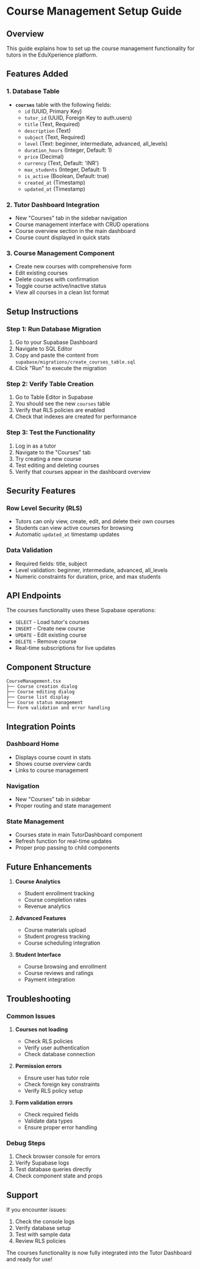 # Course Management Setup Guide

## Overview
This guide explains how to set up the course management functionality for tutors in the EduXperience platform.

## Features Added

### 1. Database Table
- **`courses`** table with the following fields:
  - `id` (UUID, Primary Key)
  - `tutor_id` (UUID, Foreign Key to auth.users)
  - `title` (Text, Required)
  - `description` (Text)
  - `subject` (Text, Required)
  - `level` (Text: beginner, intermediate, advanced, all_levels)
  - `duration_hours` (Integer, Default: 1)
  - `price` (Decimal)
  - `currency` (Text, Default: 'INR')
  - `max_students` (Integer, Default: 1)
  - `is_active` (Boolean, Default: true)
  - `created_at` (Timestamp)
  - `updated_at` (Timestamp)

### 2. Tutor Dashboard Integration
- New "Courses" tab in the sidebar navigation
- Course management interface with CRUD operations
- Course overview section in the main dashboard
- Course count displayed in quick stats

### 3. Course Management Component
- Create new courses with comprehensive form
- Edit existing courses
- Delete courses with confirmation
- Toggle course active/inactive status
- View all courses in a clean list format

## Setup Instructions

### Step 1: Run Database Migration
1. Go to your Supabase Dashboard
2. Navigate to SQL Editor
3. Copy and paste the content from `supabase/migrations/create_courses_table.sql`
4. Click "Run" to execute the migration

### Step 2: Verify Table Creation
1. Go to Table Editor in Supabase
2. You should see the new `courses` table
3. Verify that RLS policies are enabled
4. Check that indexes are created for performance

### Step 3: Test the Functionality
1. Log in as a tutor
2. Navigate to the "Courses" tab
3. Try creating a new course
4. Test editing and deleting courses
5. Verify that courses appear in the dashboard overview

## Security Features

### Row Level Security (RLS)
- Tutors can only view, create, edit, and delete their own courses
- Students can view active courses for browsing
- Automatic `updated_at` timestamp updates

### Data Validation
- Required fields: title, subject
- Level validation: beginner, intermediate, advanced, all_levels
- Numeric constraints for duration, price, and max students

## API Endpoints

The courses functionality uses these Supabase operations:
- `SELECT` - Load tutor's courses
- `INSERT` - Create new course
- `UPDATE` - Edit existing course
- `DELETE` - Remove course
- Real-time subscriptions for live updates

## Component Structure

```
CourseManagement.tsx
├── Course creation dialog
├── Course editing dialog
├── Course list display
├── Course status management
└── Form validation and error handling
```

## Integration Points

### Dashboard Home
- Displays course count in stats
- Shows course overview cards
- Links to course management

### Navigation
- New "Courses" tab in sidebar
- Proper routing and state management

### State Management
- Courses state in main TutorDashboard component
- Refresh function for real-time updates
- Proper prop passing to child components

## Future Enhancements

1. **Course Analytics**
   - Student enrollment tracking
   - Course completion rates
   - Revenue analytics

2. **Advanced Features**
   - Course materials upload
   - Student progress tracking
   - Course scheduling integration

3. **Student Interface**
   - Course browsing and enrollment
   - Course reviews and ratings
   - Payment integration

## Troubleshooting

### Common Issues

1. **Courses not loading**
   - Check RLS policies
   - Verify user authentication
   - Check database connection

2. **Permission errors**
   - Ensure user has tutor role
   - Check foreign key constraints
   - Verify RLS policy setup

3. **Form validation errors**
   - Check required fields
   - Validate data types
   - Ensure proper error handling

### Debug Steps

1. Check browser console for errors
2. Verify Supabase logs
3. Test database queries directly
4. Check component state and props

## Support

If you encounter issues:
1. Check the console logs
2. Verify database setup
3. Test with sample data
4. Review RLS policies

The courses functionality is now fully integrated into the Tutor Dashboard and ready for use!
